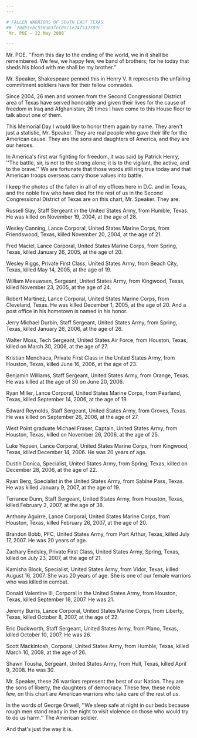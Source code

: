 ```yaml
---
---

# FALLEN WARRIORS OF SOUTH EAST TEXAS
## `7dd55ebc550a63fec09c1e24f532789c`
`Mr. POE — 22 May 2008`

---
```



Mr. POE. ''From this day to the ending of the world, we in it shall 
be remembered. We few, we happy few, we band of brothers; for he today 
that sheds his blood with me shall be my brother.''

Mr. Speaker, Shakespeare penned this in Henry V. It represents the 
unfailing commitment soldiers have for their fellow comrades.

Since 2004, 26 men and women from the Second Congressional District 
area of Texas have served honorably and given their lives for the cause 
of freedom in Iraq and Afghanistan; 26 times I have come to this House 
floor to talk about one of them.

This Memorial Day I would like to honor them again by name. They 
aren't just a statistic, Mr. Speaker. They are real people who gave 
their life for the American cause. They are the sons and daughters of 
America, and they are our heroes.

In America's first war fighting for freedom, it was said by Patrick 
Henry, ''The battle, sir, is not to the strong alone; it is to the 
vigilant, the active, and to the brave.'' We are fortunate that those 
words still ring true today and that American troops overseas carry 
those values into battle.



I keep the photos of the fallen in all of my offices here in D.C. and 
in Texas, and the noble few who have died for the rest of us in the 
Second Congressional District of Texas are on this chart, Mr. Speaker. 
They are:

Russell Slay, Staff Sergeant in the United States Army, from Humble, 
Texas. He was killed on November 19, 2004, at the age of 28.

Wesley Canning, Lance Corporal, United States Marine Corps, from 
Friendswood, Texas, killed November 20, 2004, at the age of 21.

Fred Maciel, Lance Corporal, United States Marine Corps, from Spring, 
Texas, killed January 26, 2005, at the age of 20.

Wesley Riggs, Private First Class, United States Army, from Beach 
City, Texas, killed May 14, 2005, at the age of 19.

William Meeuwsen, Sergeant, United States Army, from Kingwood, Texas, 
killed November 23, 2005, at the age of 24.

Robert Martinez, Lance Corporal, United States Marine Corps, from 
Cleveland, Texas. He was killed December 1, 2005, at the age of 20. And 
a post office in his hometown is named in his honor.

Jerry Michael Durbin, Staff Sergeant, United States Army, from 
Spring, Texas, killed January 26, 2006, at the age of 26.

Walter Moss, Tech Sergeant, United States Air Force, from Houston, 
Texas, killed on March 30, 2006, at the age of 27.

Kristian Menchaca, Private First Class in the United States Army, 
from Houston, Texas, killed June 16, 2006, at the age of 23.

Benjamin Williams, Staff Sergeant, United States Army, from Orange, 
Texas. He was killed at the age of 30 on June 20, 2006.

Ryan Miller, Lance Corporal, United States Marine Corps, from 
Pearland, Texas, killed September 14, 2006, at the age of 19.

Edward Reynolds, Staff Sergeant, United States Army, from Groves, 
Texas. He was killed on September 26, 2006, at the age of 27.

West Point graduate Michael Fraser, Captain, United States Army, from 
Houston, Texas, killed on November 26, 2006, at the age of 25.

Luke Yepsen, Lance Corporal, United States Marine Corps, from 
Kingwood, Texas, killed December 14, 2006. He was 20 years of age.

Dustin Donica, Specialist, United States Army, from Spring, Texas, 
killed on December 28, 2006, at the age of 22.

Ryan Berg, Specialist in the United States Army, from Sabine Pass, 
Texas. He was killed January 9, 2007, at the age of 19.

Terrance Dunn, Staff Sergeant, United States Army, from Houston, 
Texas, killed February 2, 2007, at the age of 38.

Anthony Aguirre, Lance Corporal, United States Marine Corps, from 
Houston, Texas, killed February 26, 2007, at the age of 20.

Brandon Bobb, PFC, United States Army, from Port Arthur, Texas, 
killed July 17, 2007. He was 20 years of age.

Zachary Endsley, Private First Class, United States Army, Spring, 
Texas, killed on July 23, 2007, at the age of 21.

Kamisha Block, Specialist, United States Army, from Vidor, Texas, 
killed August 16, 2007. She was 20 years of age. She is one of our 
female warriors who was killed in combat.

Donald Valentine III, Corporal in the United States Army, from 
Houston, Texas, killed September 18, 2007. He was 21.

Jeremy Burris, Lance Corporal, United States Marine Corps, from 
Liberty, Texas, killed October 8, 2007, at the age of 22.

Eric Duckworth, Staff Sergeant, United States Army, from Plano, 
Texas, killed October 10, 2007. He was 26.

Scott Mackintosh, Corporal, United States Army, from Humble, Texas, 
killed March 10, 2008, at the age of 26.

Shawn Tousha, Sergeant, United States Army, from Hull, Texas, killed 
April 9, 2008. He was 30.

Mr. Speaker, these 26 warriors represent the best of our Nation. They 
are the sons of liberty, the daughters of democracy. These few, these 
noble few, on this chart are American warriors who take care of the 
rest of us.

In the words of George Orwell, ''We sleep safe at night in our beds 
because rough men stand ready in the night to visit violence on those 
who would try to do us harm.'' The American soldier.

And that's just the way it is.
